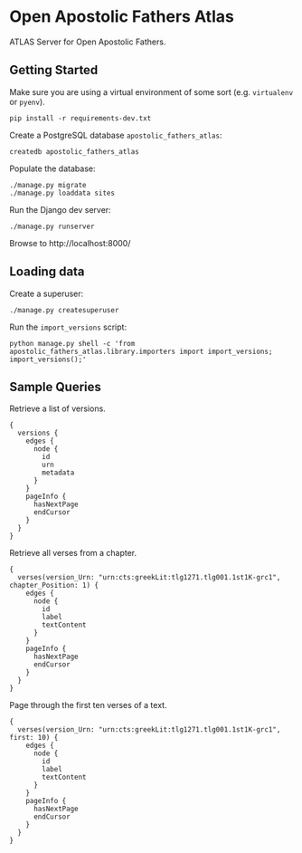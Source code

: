 # Open Apostolic Fathers Atlas

ATLAS Server for Open Apostolic Fathers.

## Getting Started

Make sure you are using a virtual environment of some sort (e.g. `virtualenv` or
`pyenv`).

```
pip install -r requirements-dev.txt
```

Create a PostgreSQL database `apostolic_fathers_atlas`:

```
createdb apostolic_fathers_atlas
```

Populate the database:

```
./manage.py migrate
./manage.py loaddata sites
```

Run the Django dev server:
```
./manage.py runserver
```

Browse to http://localhost:8000/

## Loading data

Create a superuser:

```
./manage.py createsuperuser
```

Run the `import_versions` script:

```
python manage.py shell -c 'from apostolic_fathers_atlas.library.importers import import_versions; import_versions();'
```

## Sample Queries

Retrieve a list of versions.
```
{
  versions {
    edges {
      node {
        id
        urn
        metadata
      }
    }
    pageInfo {
      hasNextPage
      endCursor
    }
  }
}

```

Retrieve all verses from a chapter.
```
{
  verses(version_Urn: "urn:cts:greekLit:tlg1271.tlg001.1st1K-grc1", chapter_Position: 1) {
    edges {
      node {
        id
        label
        textContent
      }
    }
    pageInfo {
      hasNextPage
      endCursor
    }
  }
}
```

Page through the first ten verses of a text.
```
{
  verses(version_Urn: "urn:cts:greekLit:tlg1271.tlg001.1st1K-grc1", first: 10) {
    edges {
      node {
        id
        label
        textContent
      }
    }
    pageInfo {
      hasNextPage
      endCursor
    }
  }
}
```
